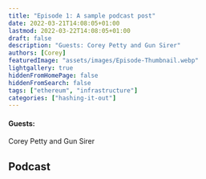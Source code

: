 ```yaml
---
title: "Episode 1: A sample podcast post"
date: 2022-03-21T14:08:05+01:00
lastmod: 2022-03-22T14:08:05+01:00
draft: false
description: "Guests: Corey Petty and Gun Sirer"
authors: [Corey]
featuredImage: "assets/images/Episode-Thumbnail.webp"
lightgallery: true
hiddenFromHomePage: false
hiddenFromSearch: false
tags: ["ethereum", "infrastructure"]
categories: ["hashing-it-out"]
---
```


#### Guests: 
Corey Petty and Gun Sirer
<!--more-->

## Podcast

<div class="sounder-widget" data-url="https://embed.sounder.fm/play/281876" style="width: 100%; height: 100%;"></div> 
{{<script>}} 
(function() { var qs, js, q, s, d = document, gi = d.getElementById, ce = d.createElement, gt = d.getElementsByTagName, id = 'soun_der', b = 'https://embed.sounder.fm'; if (!gi.call(d, id)) { js = ce.call(d, 'script'); js.id = id; js.src = b + '/embed.js'; q = gt.call(d, 'script')[0]; q.parentNode.insertBefore(js, q);}})(); 
{{</script>}} 
<div style=" font-family: Sans-Serif; font-size: 12px; color: #999; opacity: 0.5; padding-top: 5px;"> powered by <a href="https://sounder.fm?utm_campaign=saas&utm_source=sounder.fm-Episode&utm_medium=sounder&utm_content=sounder-embedded-poweredbysounder&utm_term=EN" style="color: #999;" target="_blank">Sounder</a></div>

{{<podcast-embed url="https://embed.sounder.fm/play/281876">}}

## Description
Today Corey talks with Rajeev Gopalakrishna, founder of Secureum.

Secureum is a premiere bootcamp for Web3 security auditors. We’re going to dive into the problem with finding quality talent in the security space and how he’s attempting to fix it. We are also joined by 4 of the top performers in the first iteration of the program to hear about their experience and what their plans are now.

Hashing it Out is also pleased to have provided a reward to these folks of $1337 each for their accomplishments.

Come listen and enjoy learning about the Web3 security ecosystem and how you can join it and find fulfilling work.

## Links:

* Website: https://secureum.xyz
* Twitter: https://twitter.com/TheSecureum
* Blog: https://secureum.substack.com/

<!-- ## youtube

{{< youtube w7Ft2ymGmfc >}} -->


